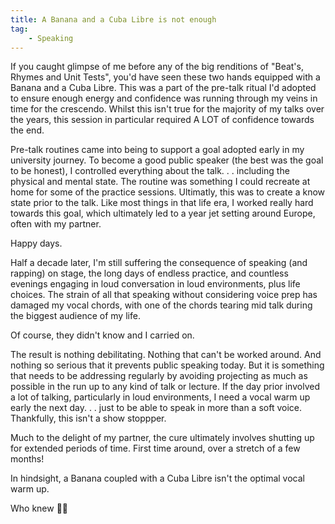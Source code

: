 ```yaml
---
title: A Banana and a Cuba Libre is not enough
tag:
    - Speaking
---
```


If you caught glimpse of me before any of the big renditions of "Beat's, Rhymes and Unit Tests", you'd have seen these two hands equipped with a Banana and a Cuba Libre. This was a part of the pre-talk ritual I'd adopted to ensure enough energy and confidence was running through my veins in time for the crescendo. Whilst this isn't true for the majority of my talks over the years, this session in particular required A LOT of confidence towards the end.

Pre-talk routines came into being to support a goal adopted early in my university journey. To become a good public speaker (the best was the goal to be honest), I controlled everything about the talk. . . including the physical and mental state. The routine was something I could recreate at home for some of the practice sessions. Ultimatly, this was to create a know state prior to the talk. Like most things in that life era, I worked really hard towards this goal, which ultimately led to a year jet setting around Europe, often with my partner. 

Happy days. 

Half a decade later, I'm still suffering the consequence of speaking (and rapping) on stage, the long days of endless practice, and countless evenings engaging in loud conversation in loud environments, plus life choices. The strain of all that speaking without considering voice prep has damaged my vocal chords, with one of the chords tearing mid talk during the biggest audience of my life.

Of course, they didn't know and I carried on.

The result is nothing debilitating. Nothing that can't be worked around. And nothing so serious that it prevents public speaking today. But it is something that needs to be addressing regularly by avoiding projecting as much as possible in the run up to any kind of talk or lecture. If the day prior involved a lot of talking, particularly in loud environments, I need a vocal warm up early the next day. . . just to be able to speak in more than a soft voice. Thankfully, this isn't a show stoppper.

Much to the delight of my partner, the cure ultimately involves shutting up for extended periods of time. First time around, over a stretch of a few months!

In hindsight, a Banana coupled with a Cuba Libre isn't the optimal vocal warm up.

Who knew 🤷‍♀️

